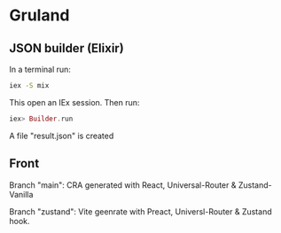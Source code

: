 # Gruland

## JSON builder (Elixir)

In a terminal run:

```bash
iex -S mix
```

This open an IEx session. Then run:

```elixir
iex> Builder.run
```

A file "result.json" is created

## Front

Branch "main": CRA generated with React, Universal-Router & Zustand-Vanilla

Branch "zustand": Vite geenrate with Preact, Universl-Router & Zustand hook.
